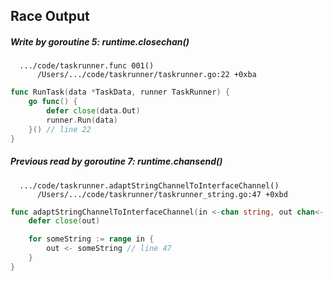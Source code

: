 ## Race Output

##### Write by goroutine 5: runtime.closechan()

```
  .../code/taskrunner.func 001()
      /Users/.../code/taskrunner/taskrunner.go:22 +0xba
```
```Go
func RunTask(data *TaskData, runner TaskRunner) {
	go func() {
		defer close(data.Out)
		runner.Run(data)
	}() // line 22
}
```

##### Previous read by goroutine 7: runtime.chansend()

```
  .../code/taskrunner.adaptStringChannelToInterfaceChannel()
      /Users/.../code/taskrunner/taskrunner_string.go:47 +0xbd
```
```Go
func adaptStringChannelToInterfaceChannel(in <-chan string, out chan<- interface{}, err chan<- error) {
	defer close(out)

	for someString := range in {
		out <- someString // line 47
	}
}
```
